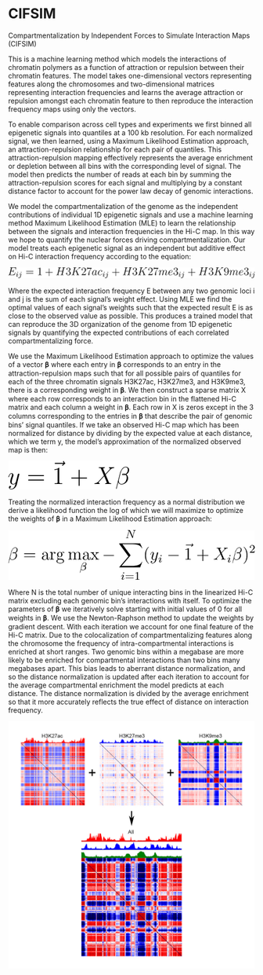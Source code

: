 # CIFSIM
Compartmentalization by Independent Forces to Simulate Interaction Maps (CIFSIM)

This is a machine learning method which models the interactions of chromatin polymers as a function of attraction or repulsion between their chromatin features. The model takes one-dimensional vectors representing features along the chromosomes and two-dimensional matrices representing interaction frequencies and learns the average attraction or repulsion amongst each chromatin feature to then reproduce the interaction frequency maps using only the vectors.

To enable comparison across cell types and experiments we first binned all epigenetic signals into quantiles at a 100 kb resolution. For each normalized signal, we then learned, using a Maximum Likelihood Estimation approach, an attraction-repulsion relationship for each pair of quantiles. This attraction-repulsion mapping effectively represents the average enrichment or depletion between all bins with the corresponding level of signal. The model then predicts the number of reads at each bin by summing the attraction-repulsion scores for each signal and multiplying by a constant distance factor to account for the power law decay of genomic interactions. 

We model the compartmentalization of the genome as the independent contributions of individual 1D epigenetic signals and use a machine learning method Maximum Likelihood Estimation (MLE) to learn the relationship between the signals and interaction frequencies in the Hi-C map. In this way we hope to quantify the nuclear forces driving compartmentalization. Our model treats each epigenetic signal as an independent but additive effect on Hi-C interaction frequency according to the equation:

![equation1](https://github.com/5centmike/CIFSIM/blob/master/Esignals.png)

Where the expected interaction frequency E between any two genomic loci i and j is the sum of each signal’s weight effect. Using MLE we find the optimal values of each signal’s weights such that the expected result E is as close to the observed value as possible. This produces a trained model that can reproduce the 3D organization of the genome from 1D epigenetic signals by quantifying the expected contributions of each correlated compartmentalizing force.

We use the Maximum Likelihood Estimation approach to optimize the values of a vector 𝛃 where each entry in 𝛃 corresponds to an entry in the attraction-repulsion maps such that for all possible pairs of quantiles for each of the three chromatin signals H3K27ac, H3K27me3, and H3K9me3, there is a corresponding weight in 𝛃. We then construct a sparse matrix X where each row corresponds to an interaction bin in the flattened Hi-C matrix and each column a weight in 𝛃. Each row in X is zeros except in the 3 columns corresponding to the entries in 𝛃 that describe the pair of genomic bins’ signal quantiles. If we take an observed Hi-C map which has been normalized for distance by dividing by the expected value at each distance, which we term y, the model’s approximation of the normalized observed map is then:

![equation2](https://github.com/5centmike/CIFSIM/blob/master/y=1xb.png)

Treating the normalized interaction frequency as a normal distribution we derive a likelihood function the log of which we will maximize to optimize the weights of 𝛃 in a Maximum Likelihood Estimation approach:


![equation3](https://github.com/5centmike/CIFSIM/blob/master/loglikelihood1.png)

Where N is the total number of unique interacting bins in the linearized Hi-C matrix excluding each genomic bin’s interactions with itself. To optimize the parameters of 𝛃 we iteratively solve starting with initial values of 0 for all weights in 𝛃. We use the Newton-Raphson method to update the weights by gradient descent. With each iteration we account for one final feature of the Hi-C matrix. Due to the colocalization of compartmentalizing features along the chromosome the frequency of intra-compartmental interactions is enriched at short ranges. Two genomic bins within a megabase are more likely to be enriched for compartmental interactions than two bins many megabases apart. This bias leads to aberrant distance normalization, and so the distance normalization is updated after each iteration to account for the average compartmental enrichment the model predicts at each distance. The distance normalization is divided by the average enrichment so that it more accurately reflects the true effect of distance on interaction frequency.

![equation3](https://github.com/5centmike/CIFSIM/blob/master/Graphical%20Abstract.jpg)

